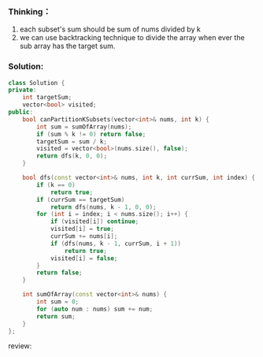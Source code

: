 ### Thinking：
1. each subset's sum should be sum of nums divided by k
2. we can use backtracking technique to divide the array when ever the sub array has the target sum.

### Solution:

```cpp
class Solution {
private:
	int targetSum;
	vector<bool> visited;
public:
    bool canPartitionKSubsets(vector<int>& nums, int k) {
	    int sum = sumOfArray(nums);
	    if (sum % k != 0) return false;
        targetSum = sum / k;
        visited = vector<bool>(nums.size(), false);
		return dfs(k, 0, 0);	
    }

	bool dfs(const vector<int>& nums, int k, int currSum, int index) {
		if (k == 0)
			return true;
		if (currSum == targetSum)
			return dfs(nums, k - 1, 0, 0);
		for (int i = index; i < nums.size(); i++) {
			if (visited[i]) continue;
			visited[i] = true;
			currSum += nums[i];
			if (dfs(nums, k - 1, currSum, i + 1)) 
				return true;
			visited[i] = false;
		}
		return false;
	}

	int sumOfArray(const vector<int>& nums) {
		int sum = 0;
	    for (auto num : nums) sum += num;
	    return sum;
	}
};
```

review: